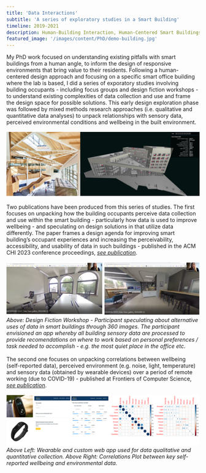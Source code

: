 ```yaml
---
title: 'Data Interactions'
subtitle: 'A series of exploratory studies in a Smart Building'
timeline: 2019-2021
description: Human-Building Interaction, Human-Centered Smart Buildings, Mixed Methods, PhD, OpenLab
featured_image: '/images/content/PhD/demo-building.jpg'
---
```

My PhD work focused on understanding existing pitfalls with smart buildings from a human angle, to inform the design of responsive environments that bring value to their residents. Following a human-centered design approach and focusing on a specific smart office building where the lab is based, I did a series of exporatory studies involving building occupants - including focus groups and design fiction workshops - to understand existing complexities of data collection and use and frame the design space for possible solutions. This early design exploration phase was followed by mixed methods research approaches (i.e. qualitative and quantitative data analyses) to unpack relationships with sensory data, perceived environmental conditions and wellbeing in the built environment. 
<br><br>
![](/images/content/PhD/building-data.png)
<br><br>
Two publications have been produced from this series of studies. The first focuses on unpacking how the building occupants perceive data collection and use within the smart building - particularly how data is used to improve wellbeing - and speculating on design solutions in that utilize data differently. The paper frames a design agenda for improving smart building’s occupant experiences and increasing the perceivability, accessibility, and usability of data in such buildings - published in the ACM CHI 2023 conference proceedings, [_see publication_](https://dl.acm.org/doi/10.1145/3544548.3581256).
<br><br>
![](/images/content/PhD/360buildings.png)
_Above: Design Fiction Workshop - Participant speculating about alternative uses of data in smart buildings through 360 images. The participant envisioned an app whereby all building sensory data are processed to provide recomendations on where to work based on personal preferences / task needed to accomplish - e.g. the most quiet place in the office etc._
<br><br>
The second one focuses on unpacking correlations between wellbeing (self-reported data), perceived environment (e.g. noise, light, temperature) and sensory data (obtained by wearable devices) over a period of remote working (due to COVID-19) - published at Frontiers of Computer Science, [_see publication_](https://www.frontiersin.org/journals/computer-science/articles/10.3389/fcomp.2021.673585/full).
<br><br>
![](/images/content/PhD/workinghome.png)
_Above Left: Wearable and custom web app used for data qualitative and quantitative collection. Above Right: Correlations Plot between key self-reported wellbeing and environmental data._
<br><br>

